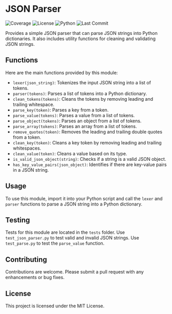 # JSON Parser
![Coverage](https://img.shields.io/codecov/c/github/reuben-haug/json_parser)
![License](https://img.shields.io/github/license/reuben-haug/json_parser)
![Python](https://img.shields.io/badge/python-v3.6+-blue.svg)
![Last Commit](https://img.shields.io/github/last-commit/reuben-haug/json_parser)

Provides a simple JSON parser that can parse JSON strings into Python dictionaries. It also includes utility functions for cleaning and validating JSON strings.

## Functions

Here are the main functions provided by this module:

- `lexer(json_string)`: Tokenizes the input JSON string into a list of tokens.
- `parser(tokens)`: Parses a list of tokens into a Python dictionary.
- `clean_tokens(tokens)`: Cleans the tokens by removing leading and trailing whitespace.
- `parse_key(token)`: Parses a key from a token.
- `parse_value(tokens)`: Parses a value from a list of tokens.
- `parse_object(tokens)`: Parses an object from a list of tokens.
- `parse_array(tokens)`: Parses an array from a list of tokens.
- `remove_quotes(token)`: Removes the leading and trailing double quotes from a token.
- `clean_key(token)`: Cleans a key token by removing leading and trailing whitespaces.
- `clean_value(token)`: Cleans a value based on its type.
- `is_valid_json_object(string)`: Checks if a string is a valid JSON object.
- `has_key_value_pairs(json_object)`: Identifies if there are key-value pairs in a JSON string.

## Usage

To use this module, import it into your Python script and call the `lexer` and `parser` functions to parse a JSON string into a Python dictionary.

## Testing

Tests for this module are located in the `tests` folder. Use `test_json_parser.py` to test valid and invalid JSON strings.  Use `test_parse.py` to test the `parse_value` function.

## Contributing

Contributions are welcome. Please submit a pull request with any enhancements or bug fixes.

## License

This project is licensed under the MIT License.